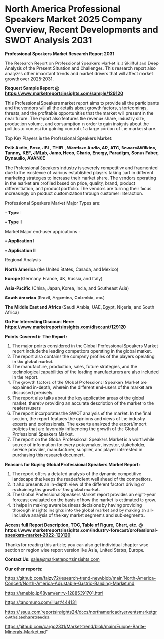 # North America Professional Speakers Market 2025 Company Overview, Recent Developments and SWOT Analysis 2031

<strong>Professional Speakers Market Research Report 2031</strong>

The Research Report on Professional Speakers Market is a Skillful and Deep Analysis of the Present Situation and Challenges. This research report also analyzes other important trends and market drivers that will affect market growth over 2025-2031.

<strong>Request Sample Report @ <a href=https://www.marketreportsinsights.com/sample/129120>https://www.marketreportsinsights.com/sample/129120</a></strong>

This Professional Speakers market report aims to provide all the participants and the vendors will all the details about growth factors, shortcomings, threats, and the profitable opportunities that the market will present in the near future. The report also features the revenue share, industry size, production volume, and consumption in order to gain insights about the politics to contest for gaining control of a large portion of the market share.

Top Key Players in the Professional Speakers Market:

<strong>Polk Audio, Bose, JBL, THIEL, Westlake Audio, AR, ATC, Bowers&Wilkins, Tannoy, KEF, JMLab, Jamo, Heco, Chario, Energy, Paradigm, Sonus Faber, Dynaudio, AVANCE</strong>

The Professional Speakers Industry is severely competitive and fragmented due to the existence of various established players taking part in different marketing strategies to increase their market share. The vendors operating in the market are profiled based on price, quality, brand, product differentiation, and product portfolio. The vendors are turning their focus increasingly on product customization through customer interaction.

Professional Speakers Market Major Types are:

<strong>• Type I

• Type II</strong>

Market Major end-user applications :

<strong>• Application I

• Application II</strong>

Regional Analysis

</u><strong><b>North America</b></strong> (the United States, Canada, and Mexico)

<strong><b>Europe </b></strong>(Germany, France, UK, Russia, and Italy)

<strong><b>Asia-Pacific</b></strong> (China, Japan, Korea, India, and Southeast Asia)

<strong><b>South America</b></strong> (Brazil, Argentina, Colombia, etc.)

<strong><b>The Middle East and Africa</b></strong> (Saudi Arabia, UAE, Egypt, Nigeria, and South Africa)

<strong>Go For Interesting Discount Here: <a href=https://www.marketreportsinsights.com/discount/129120>https://www.marketreportsinsights.com/discount/129120</a></strong>

<strong>Points Covered in The Report:</strong>
<ol>
  <li>The major points considered in the Global Professional Speakers Market report include the leading competitors operating in the global market.</li>
  <li>The report also contains the company profiles of the players operating in the global market.</li>
  <li>The manufacture, production, sales, future strategies, and the technological capabilities of the leading manufacturers are also included in the report.</li>
  <li>The growth factors of the Global Professional Speakers Market are explained in-depth, wherein the different end-users of the market are discussed precisely.</li>
  <li>The report also talks about the key application areas of the global market, thereby providing an accurate description of the market to the readers/users.</li>
  <li>The report incorporates the SWOT analysis of the market. In the final section, the report features the opinions and views of the industry experts and professionals. The experts analyzed the export/import policies that are favorably influencing the growth of the Global Professional Speakers Market.</li>
  <li>The report on the Global Professional Speakers Market is a worthwhile source of information for every policymaker, investor, stakeholder, service provider, manufacturer, supplier, and player interested in purchasing this research document.</li>
</ol>
<strong>Reasons for Buying Global Professional Speakers Market Report:</strong>

<ol>
  <li>The report offers a detailed analysis of the dynamic competitive landscape that keeps the reader/client well ahead of the competitors.</li>
  <li>It also presents an in-depth view of the different factors driving or restraining the growth of the global market.</li>
  <li>The Global Professional Speakers Market report provides an eight-year forecast evaluated on the basis of how the market is estimated to grow.</li>
  <li>It helps in making aware business decisions by having providing thorough insights insights into the global market and by making an all-inclusive analysis of the key market segments and sub-segments.</li>
</ol>
<strong>Access full Report Description, TOC, Table of Figure, Chart, etc. @ <a href=https://www.marketreportsinsights.com/industry-forecast/professional-speakers-market-2022-129120>https://www.marketreportsinsights.com/industry-forecast/professional-speakers-market-2022-129120</a></strong>


Thanks for reading this article; you can also get individual chapter wise section or region wise report version like Asia, United States, Europe.

<strong>Contact Us:</strong>
sales@marketreportsinsights.com

<strong>Our other reports:</strong>

<a href=https://github.com/faizy72/research-trend-new/blob/main/North-America-Concert/North-America-Adjustable-Gastric-Banding-Market.md>https://github.com/faizy72/research-trend-new/blob/main/North-America-Concert/North-America-Adjustable-Gastric-Banding-Market.md</a>

<a href=https://ameblo.jp/18yam/entry-12885391701.html>https://ameblo.jp/18yam/entry-12885391701.html</a>

<a href=https://tanomuno.com/illust/444131>https://tanomuno.com/illust/444131</a>

<a href=https://issuu.com/reportsinsights24/docs/northamericadryerventsmarketgrowthsizesharetrendsa>https://issuu.com/reportsinsights24/docs/northamericadryerventsmarketgrowthsizesharetrendsa</a>

<a href=https://github.com/cargo2301/Market-trend/blob/main/Europe-Barite-Minerals-Market.md>https://github.com/cargo2301/Market-trend/blob/main/Europe-Barite-Minerals-Market.md</a>"
